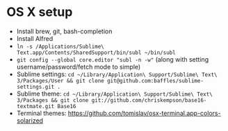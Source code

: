 # OS X setup

* Install brew, git, bash-completion
* Install Alfred
* `ln -s /Applications/Sublime\ Text.app/Contents/SharedSupport/bin/subl ~/bin/subl`
* `git config --global core.editor "subl -n -w"` (along with setting username/password/fetch mode to simple)
* Sublime settings: `cd ~/Library/Application\ Support/Sublime\ Text\ 3/Packages/User && git clone git@github.com:baffles/sublime-settings.git .`
* Sublime theme: `cd ~/Library/Application\ Support/Sublime\ Text\ 3/Packages && git clone git://github.com/chriskempson/base16-textmate.git Base16`
* Terminal themes: https://github.com/tomislav/osx-terminal.app-colors-solarized
